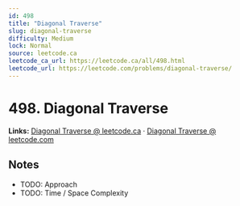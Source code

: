 ```yaml
--- 
id: 498
title: "Diagonal Traverse"
slug: diagonal-traverse
difficulty: Medium
lock: Normal
source: leetcode.ca
leetcode_ca_url: https://leetcode.ca/all/498.html
leetcode_url: https://leetcode.com/problems/diagonal-traverse/
---
```


# 498. Diagonal Traverse

**Links:** [Diagonal Traverse @ leetcode.ca](https://leetcode.ca/all/498.html) · [Diagonal Traverse @ leetcode.com](https://leetcode.com/problems/diagonal-traverse/)

## Notes
- TODO: Approach
- TODO: Time / Space Complexity
